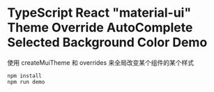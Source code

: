 TypeScript React "material-ui" Theme Override AutoComplete Selected Background Color Demo
===================================

使用 createMuiTheme 和 overrides 来全局改变某个组件的某个样式

```
npm install
npm run demo
```
